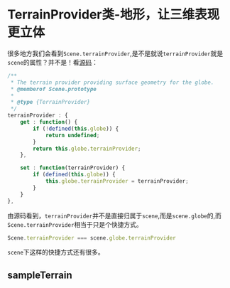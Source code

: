 # TerrainProvider类-地形，让三维表现更立体

很多地方我们会看到`Scene.terrainProvider`,是不是就说`terrainProvider`就是`scene`的属性？并不是！看[源码](https://github.com/CesiumGS/cesium/blob/1.66/Source/Scene/Scene.js#L1123-L1142)：
``` js
/**
 * The terrain provider providing surface geometry for the globe.
 * @memberof Scene.prototype
 *
 * @type {TerrainProvider}
 */
terrainProvider : {
    get : function() {
        if (!defined(this.globe)) {
            return undefined;
        }
        return this.globe.terrainProvider;
    },

    set : function(terrainProvider) {
        if (defined(this.globe)) {
            this.globe.terrainProvider = terrainProvider;
        }
    }
},
```
由源码看到，`terrainProvider`并不是直接归属于`scene`,而是`scene.globe`的,而`Scene.terrainProvider`相当于只是个快捷方式。
``` js
Scene.terrainProvider === scene.globe.terrainProvider
```

`scene`下这样的快捷方式还有很多。

## sampleTerrain